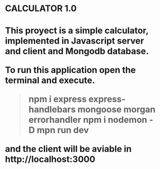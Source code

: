 <h1>CALCULATOR 1.0<h1>

This proyect is a simple calculator, implemented in Javascript server and client and Mongodb database.

To run this application open the terminal and execute.
 
 >npm i express express-handlebars mongoose morgan errorhandler 
 >npm i nodemon -D
 >mpn run dev

and the client will be aviable in http://localhost:3000




